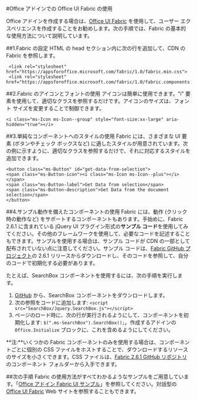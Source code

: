 
#<a name="use-office-ui-fabric-in-office-add-ins"></a>Office アドインでの Office UI Fabric の使用

Office アドインを作成する場合は、[Office UI Fabric](https://github.com/OfficeDev/Office-UI-Fabric) を使用して、ユーザー エクスペリエンスを作成することをお勧めします。次の手順では、Fabric の基本的な使用方法について説明しています。  

##<a name="1.-set-up-fabric"></a>1.Fabric の設定
HTML の head セクション内に次の行を追加して、CDN の Fabric を参照します。

     <link rel="stylesheet" href="https://appsforoffice.microsoft.com/fabric/1.0/fabric.min.css">
     <link rel="stylesheet" href="https://appsforoffice.microsoft.com/fabric/1.0/fabric.components.min.css">


##<a name="2.-use-fabric-icons-and-fonts"></a>2.Fabric のアイコンとフォントの使用
アイコンは簡単に使用できます。"i" 要素を使用して、適切なクラスを参照するだけです。アイコンのサイズは、フォント サイズを変更することで制御できます。

    <i class="ms-Icon ms-Icon--group" style="font-size:xx-large" aria-hidden="true"></i>


##<a name="3.-use-styles-for-simple-components"></a>3.単純なコンポーネントへのスタイルの使用
Fabric には、さまざまな UI 要素 (ボタンやチェック ボックスなど) に適したスタイルが用意されています。次の例に示すように、適切なクラスを参照するだけで、それに対応するスタイルを追加できます。

    <button class="ms-Button" id="get-data-from-selection">
    <span class="ms-Button-icon"><i class="ms-Icon ms-Icon--plus"></i></span>
    <span class="ms-Button-label">Get Data from selection</span>
    <span class="ms-Button-description">Get Data from the document selection</span>
    </button>

##<a name="4.-use-components-with-sample-behavior"></a>4.サンプル動作を備えたコンポーネントの使用
Fabric には、動作 (クリック時の動作など) をサポートするコンポーネントもあります。手始めに、Fabric 2.6.1 に含まれている jQuery UI プラグイン形式の**サンプル コード**を使用してみてください。その他のフレームワークを使用して、必要なコードを記述することもできます。サンプルを使用する場合は、サンプル コードが CDN の一部として配布されていない点に注意してください。サンプル コードは、[Fabric GitHub プロジェクト](https://github.com/OfficeDev/office-ui-fabric-core/tree/release/2.6.1)の 2.6.1 リリースからダウンロードし、そのコードを参照して、自分のコードで初期化する必要があります。 

たとえば、SearchBox コンポーネントを使用するには、次の手順を実行します。

1. [GitHub](https://github.com/OfficeDev/office-ui-fabric-core/tree/release/2.6.1/src/components/SearchBox) から、SearchBox コンポーネントをダウンロードします。
2. 次の参照をコードに追加します: `<script src="SearchBox/Jquery.SearchBox.js"></script>`
3. ページのロード時に、次の行が実行されるようにして、コンポーネントを初期化します: `$(".ms-SearchBox").SearchBox();`。作成するアドインの `Office.Initialize` ブロックに、これを含めるようにしてください。     

**注:**いくつかの Fabric コンポーネントのみを使用する場合は、コンポーネントごとに個別の CSS ファイルをホストすることで、ダウンロードするリソースのサイズを小さくできます。CSS ファイルは、[Fabric 2.6.1 GitHub リポジトリ](https://github.com/OfficeDev/office-ui-fabric-core/tree/release/2.6.1)のコンポーネント フォルダーから入手できます。 


##<a name="next-steps"></a>次の手順
Fabric の使用方法がすべてわかるようなサンプルをご用意しています。「[Office アドイン Fabric UI サンプル](https://github.com/OfficeDev/Office-Add-in-Fabric-UI-Sample)」を参照してください。対話型の [Office UI Fabric](https://github.com/OfficeDev/Office-UI-Fabric) Web サイトを参照することもできます。


